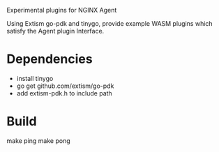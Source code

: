 Experimental plugins for NGINX Agent

Using Extism go-pdk and tinygo, provide example WASM plugins which satisfy the Agent plugin Interface.

# Dependencies
- install tinygo
- go get github.com/extism/go-pdk
- add extism-pdk.h to include path

# Build
make ping
make pong
